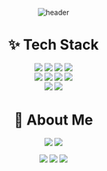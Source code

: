 <div align="center">

  ![header](https://capsule-render.vercel.app/api?type=Waving&color=0:020024,50:056e95,100:005769&height=300&section=header&text=KIM%20DONGMIN&fontSize=60&fontAlignY=40&desc=🌱%20매일%20조금씩%20성장하기%20🌱&descSize=15&animation=twinkling&fontColor=ffffff)
  
</div>
<h1 align="center">✨ Tech Stack</h1>
  <div align="center">
  <img src="https://img.shields.io/badge/java-ed8b00?style=for-the-badge&logo=java&logoColor=white"> 
  <img src ="https://img.shields.io/badge/Spring Boot-6DB33F.svg?&style=for-the-badge&logo=Spring Boot&logoColor=white"/>
  <img src ="https://img.shields.io/badge/MariaDB-003545.svg?&style=for-the-badge&logo=MariaDB&logoColor=white"/>
  <img src="https://img.shields.io/badge/mysql-4479A1?style=for-the-badge&logo=mysql&logoColor=white">
 
  <br>

  <img src="https://img.shields.io/badge/linux-FCC624?style=for-the-badge&logo=linux&logoColor=black">
  <img src="https://img.shields.io/badge/CentOS-262577?style=for-the-badge&logo=CentOS&logoColor=white">
  <img src="https://img.shields.io/badge/Docker-2496ED?style=for-the-badge&logo=Docker&logoColor=white">
  <img src="https://img.shields.io/badge/Jenkins-D24939?style=for-the-badge&logo=Jenkins&logoColor=white">

  <br>

  <img src="https://img.shields.io/badge/amazonaws-232F3E?style=for-the-badge&logo=amazonaws&logoColor=white"> 
  <img src="https://img.shields.io/badge/git-F05032?style=for-the-badge&logo=git&logoColor=white">
  
</div>
  
<h1 align="center">🌱 About Me</h1>
<div align="center">
  <div align="center">
   <a href="https://github.com/ddmkim94"><img src="https://img.shields.io/badge/GitHub-181717?style=for-the-badge&logo=GitHub&logoColor=white"></a>
   <a href="https://velog.io/@ddmkim94"><img src="https://img.shields.io/badge/Velog-20C997?style=for-the-badge&logo=Velog&logoColor=white"></a>
</div>

<div align="center">
  
![](http://github-profile-summary-cards.vercel.app/api/cards/profile-details?username=ddmkim94&theme=zenburn)
![](http://github-profile-summary-cards.vercel.app/api/cards/repos-per-language?username=ddmkim94&theme=zenburn)
![](http://github-profile-summary-cards.vercel.app/api/cards/stats?username=ddmkim94&theme=zenburn)

</div>
